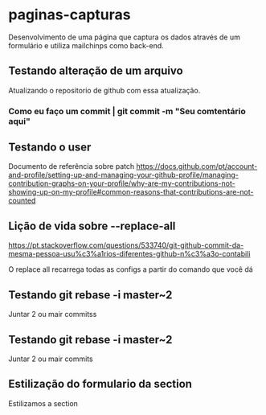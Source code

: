 # paginas-capturas
Desenvolvimento de uma página que captura os dados através de um formulário e utiliza mailchinps como back-end.

## Testando alteração de um arquivo 
Atualizando o repositorio de github com essa atualização.

### Como eu faço um commit | git commit -m "Seu comtentário aqui"

## Testando o user
Documento de referência sobre patch
https://docs.github.com/pt/account-and-profile/setting-up-and-managing-your-github-profile/managing-contribution-graphs-on-your-profile/why-are-my-contributions-not-showing-up-on-my-profile#common-reasons-that-contributions-are-not-counted

## Lição de vida sobre --replace-all
https://pt.stackoverflow.com/questions/533740/git-github-commit-da-mesma-pessoa-usu%c3%a1rios-diferentes-github-n%c3%a3o-contabili

O replace all recarrega todas as configs a partir do comando que você dá

## Testando git rebase -i master~2 

Juntar 2 ou mair commitss

## Testando git rebase -i master~2 

Juntar 2 ou mair commits

## Estilização do formulario da section

Estilizamos a section